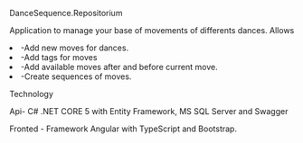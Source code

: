 DanceSequence.Repositorium

Application to manage your base of movements of differents dances.
Allows
<li>-Add new moves for dances.
<li>-Add tags for moves
<li>-Add available moves after and before current move.
<li>-Create sequences of moves.

Technology


Api- C# .NET CORE 5 with Entity Framework, MS SQL Server and Swagger

Fronted - Framework Angular with TypeScript and Bootstrap.
